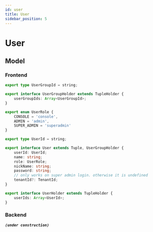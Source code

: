 ```yaml
---
id: user  
title: User  
sidebar_position: 5
---
```


# User
## Model
### Frontend
```typescript title="watchmen-web-client/src/services/data/tuples/user-group-types.ts"
export type UserGroupId = string;

export interface UserGroupHolder extends TupleHolder {
	userGroupIds: Array<UserGroupId>;
}
```

```typescript title="watchmen-web-client/src/services/data/tuples/user-types.ts"
export enum UserRole {
	CONSOLE = 'console',
	ADMIN = 'admin',
	SUPER_ADMIN = 'superadmin'
}

export type UserId = string;

export interface User extends Tuple, UserGroupHolder {
	userId: UserId;
	name: string;
	role: UserRole;
	nickName: string;
	password: string;
	// only works on super admin login. otherwise it is undefined
	tenantId?: TenantId;
}

export interface UserHolder extends TupleHolder {
	userIds: Array<UserId>;
}
```

### Backend
**_`(under construction)`_**